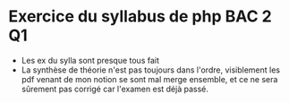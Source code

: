 # Exercice du syllabus de php BAC 2 Q1
- Les ex du sylla sont presque tous fait
- La synthèse de théorie n'est pas toujours dans l'ordre, visiblement les pdf venant de mon notion se sont mal merge ensemble, et ce ne sera sûrement pas corrigé car l'examen est déjà passé.
